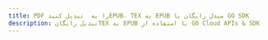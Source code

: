 ---title: PDF را به  تبدیل کنیدEPUB، TEX به EPUB مبدل رایگان یا GO SDKdescription: تبدیل رایگانTEX به EPUB با استفاده از GO Cloud APIs & SDK همچنین اسناد PDF را در Cloud ایجاد، ویرایش و رندر کنید.---